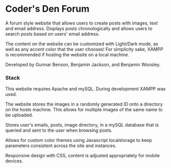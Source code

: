 # Coder's Den Forum
A forum style website that allows users to create posts with images, text and email address. Displays posts chronologically and allows users to search posts based on users' email address.

The content on the website can be customized with Light/Dark mode, as well as any accent color that the user chooses!
For simplicity sake, XAMPP is recommended if hosting the website on a local machine.

Developed by Gunnar Benson, Benjamin Jackson, and Benjamin Woosley.

### Stack
This website requires Apache and mySQL. During development XAMPP was used.

The website stores the images in a randomly generated ID onto a directory on the hosts machine. This allows for multiple images of the same name to be uploaded.

Stores user's emails, posts, image directory, in a mySQL database that is queried and sent to the user when browsing posts.

Allows for custom color themes using Javascript localstorage to keep parameters consistent across the site and instances.

Responsive design with CSS, content is adjusted appropriately for mobile devices.
